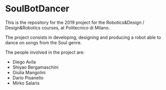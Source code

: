 # SoulBotDancer
This is the repository for the 2019 project for the Robotics&Design / Design&Robotics courses, at Politecnico di Milano.

The project consists in developing, designing and producing a robot able to dance on songs from the Soul genre.

The people involved in the project are:
* Diego Avila
* Shiyao Bergamaschini
* Giulia Mangolini
* Dario Pisanello
* Mirko Salaris